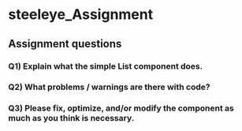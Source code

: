 # steeleye_Assignment
## Assignment questions 
### Q1) Explain what the simple List component does.
### Q2) What problems / warnings are there with code?
### Q3) Please fix, optimize, and/or modify the component as much as you think is necessary.
